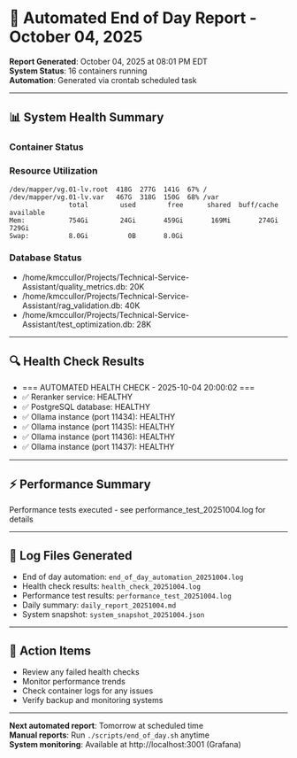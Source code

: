 # 🌅 Automated End of Day Report - October 04, 2025

**Report Generated**: October 04, 2025 at 08:01 PM EDT  
**System Status**: 16 containers running  
**Automation**: Generated via crontab scheduled task

---

## 📊 **System Health Summary**

### **Container Status**


### **Resource Utilization**
```
/dev/mapper/vg.01-lv.root  418G  277G  141G  67% /
/dev/mapper/vg.01-lv.var   467G  318G  150G  68% /var
               total        used        free      shared  buff/cache   available
Mem:           754Gi        24Gi       459Gi       169Mi       274Gi       729Gi
Swap:          8.0Gi          0B       8.0Gi
```

### **Database Status**
- /home/kmccullor/Projects/Technical-Service-Assistant/quality_metrics.db: 20K
- /home/kmccullor/Projects/Technical-Service-Assistant/rag_validation.db: 40K
- /home/kmccullor/Projects/Technical-Service-Assistant/test_optimization.db: 28K

---

## 🔍 **Health Check Results**

- === AUTOMATED HEALTH CHECK - 2025-10-04 20:00:02 ===
- ✅ Reranker service: HEALTHY
- ✅ PostgreSQL database: HEALTHY
- ✅ Ollama instance (port 11434): HEALTHY
- ✅ Ollama instance (port 11435): HEALTHY
- ✅ Ollama instance (port 11436): HEALTHY
- ✅ Ollama instance (port 11437): HEALTHY

---

## ⚡ **Performance Summary**

Performance tests executed - see performance_test_20251004.log for details

---

## 📝 **Log Files Generated**
- End of day automation: `end_of_day_automation_20251004.log`
- Health check results: `health_check_20251004.log`
- Performance test results: `performance_test_20251004.log`
- Daily summary: `daily_report_20251004.md`
- System snapshot: `system_snapshot_20251004.json`

---

## 🎯 **Action Items**
- Review any failed health checks
- Monitor performance trends
- Check container logs for any issues
- Verify backup and monitoring systems

---

**Next automated report**: Tomorrow at scheduled time  
**Manual reports**: Run `./scripts/end_of_day.sh` anytime  
**System monitoring**: Available at http://localhost:3001 (Grafana)

